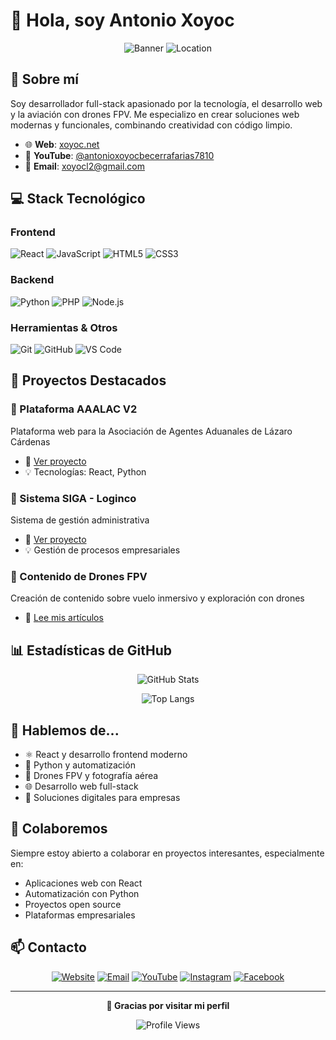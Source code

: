 # 👋 Hola, soy Antonio Xoyoc

<div align="center">
  
  ![Banner](https://img.shields.io/badge/Desarrollador-Full%20Stack-blue?style=for-the-badge)
  ![Location](https://img.shields.io/badge/📍-Cd.%20Lázaro%20Cárdenas,%20Mich.-green?style=for-the-badge)
  
</div>

## 🚀 Sobre mí

Soy desarrollador full-stack apasionado por la tecnología, el desarrollo web y la aviación con drones FPV. Me especializo en crear soluciones web modernas y funcionales, combinando creatividad con código limpio.

- 🌐 **Web**: [xoyoc.net](https://xoyoc.net)
- 🎥 **YouTube**: [@antonioxoyocbecerrafarias7810](https://www.youtube.com/@antonioxoyocbecerrafarias7810)
- 📧 **Email**: xoyocl2@gmail.com

## 💻 Stack Tecnológico

### Frontend
![React](https://img.shields.io/badge/React-61DAFB?style=flat-square&logo=react&logoColor=black)
![JavaScript](https://img.shields.io/badge/JavaScript-F7DF1E?style=flat-square&logo=javascript&logoColor=black)
![HTML5](https://img.shields.io/badge/HTML5-E34F26?style=flat-square&logo=html5&logoColor=white)
![CSS3](https://img.shields.io/badge/CSS3-1572B6?style=flat-square&logo=css3&logoColor=white)

### Backend
![Python](https://img.shields.io/badge/Python-3776AB?style=flat-square&logo=python&logoColor=white)
![PHP](https://img.shields.io/badge/PHP-777BB4?style=flat-square&logo=php&logoColor=white)
![Node.js](https://img.shields.io/badge/Node.js-339933?style=flat-square&logo=node.js&logoColor=white)

### Herramientas & Otros
![Git](https://img.shields.io/badge/Git-F05032?style=flat-square&logo=git&logoColor=white)
![GitHub](https://img.shields.io/badge/GitHub-181717?style=flat-square&logo=github&logoColor=white)
![VS Code](https://img.shields.io/badge/VS%20Code-007ACC?style=flat-square&logo=visual-studio-code&logoColor=white)

## 🔭 Proyectos Destacados

### 🏢 Plataforma AAALAC V2
Plataforma web para la Asociación de Agentes Aduanales de Lázaro Cárdenas
- 🔗 [Ver proyecto](https://plataforma.aaalac.mx)
- 💡 Tecnologías: React, Python

### 🏢 Sistema SIGA - Loginco
Sistema de gestión administrativa
- 🔗 [Ver proyecto](https://siga.loginco.com.mx)
- 💡 Gestión de procesos empresariales

### 🚁 Contenido de Drones FPV
Creación de contenido sobre vuelo inmersivo y exploración con drones
- 📝 [Lee mis artículos](https://xoyoc.net/blog)

## 📊 Estadísticas de GitHub

<div align="center">
  
  ![GitHub Stats](https://github-readme-stats.vercel.app/api?username=xoyoc&show_icons=true&theme=radical&hide_border=true)
  
  ![Top Langs](https://github-readme-stats.vercel.app/api/top-langs/?username=xoyoc&layout=compact&theme=radical&hide_border=true)
  
</div>

## 💬 Hablemos de...

- ⚛️ React y desarrollo frontend moderno
- 🐍 Python y automatización
- 🚁 Drones FPV y fotografía aérea
- 🌐 Desarrollo web full-stack
- 📱 Soluciones digitales para empresas

## 🤝 Colaboremos

Siempre estoy abierto a colaborar en proyectos interesantes, especialmente en:
- Aplicaciones web con React
- Automatización con Python
- Proyectos open source
- Plataformas empresariales

## 📫 Contacto

<div align="center">
  
  [![Website](https://img.shields.io/badge/🌐-xoyoc.net-blue?style=for-the-badge)](https://xoyoc.net)
  [![Email](https://img.shields.io/badge/📧-xoyocl2@gmail.com-red?style=for-the-badge)](mailto:xoyocl2@gmail.com)
  [![YouTube](https://img.shields.io/badge/YouTube-FF0000?style=for-the-badge&logo=youtube&logoColor=white)](https://www.youtube.com/@antonioxoyocbecerrafarias7810)
  [![Instagram](https://img.shields.io/badge/Instagram-E4405F?style=for-the-badge&logo=instagram&logoColor=white)](https://www.instagram.com/xoyocnet)
  [![Facebook](https://img.shields.io/badge/Facebook-1877F2?style=for-the-badge&logo=facebook&logoColor=white)](https://www.facebook.com/antonioxoyoc.becerrafarias)
  
</div>

---

<div align="center">
  
  **💙 Gracias por visitar mi perfil**
  
  ![Profile Views](https://komarev.com/ghpvc/?username=xoyoc&color=blueviolet&style=flat-square)
  
</div>
